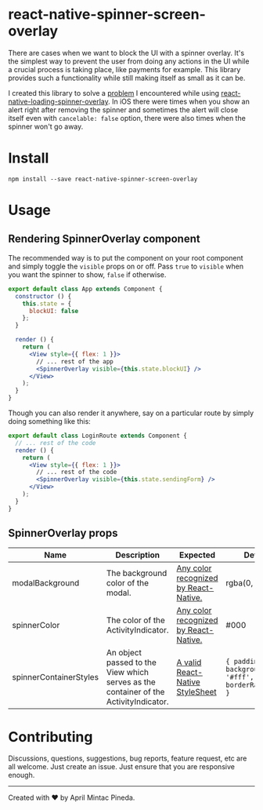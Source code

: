 # react-native-spinner-screen-overlay

There are cases when we want to block the UI with a spinner overlay. It's the simplest way to prevent the user from doing any actions in the UI while a crucial process is taking place, like payments for example. This library provides such a functionality while still making itself as small as it can be.

I created this library to solve a [problem](https://github.com/joinspontaneous/react-native-loading-spinner-overlay/issues/30) I encountered while using [react-native-loading-spinner-overlay](https://github.com/joinspontaneous/react-native-loading-spinner-overlay). In iOS there were times when you show an alert right after removing the spinner and sometimes the alert will close itself even with `cancelable: false` option, there were also times when the spinner won't go away.

# Install

`npm install --save react-native-spinner-screen-overlay`

# Usage

## Rendering SpinnerOverlay component

The recommended way is to put the component on your root component and simply toggle the `visible` props on or off. Pass `true` to `visible` when you want the spinner to show, `false` if otherwise.

```jsx
export default class App extends Component {
  constructor () {
    this.state = {
      blockUI: false
    };
  }

  render () {
    return (
      <View style={{ flex: 1 }}>
        // ... rest of the app
        <SpinnerOverlay visible={this.state.blockUI} />
      </View>
    );
  }
}
```

Though you can also render it anywhere, say on a particular route by simply doing something like this:

```jsx
export default class LoginRoute extends Component {
  // ... rest of the code
  render () {
    return (
      <View style={{ flex: 1 }}>
        // ... rest of the code
        <SpinnerOverlay visible={this.state.sendingForm} />
      </View>
    );
  }
}
```

## SpinnerOverlay props

|Name|Description|Expected|Default|
|---|---|---|---|
|modalBackground|The background color of the modal.|[Any color recognized by React-Native.](https://facebook.github.io/react-native/docs/colors)|rgba(0, 0, 0, 0.3)
|spinnerColor|The color of the ActivityIndicator.|[Any color recognized by React-Native.](https://facebook.github.io/react-native/docs/colors)|#000
|spinnerContainerStyles|An object passed to the View which serves as the container of the ActivityIndicator.|[A valid React-Native StyleSheet](https://facebook.github.io/react-native/docs/stylesheet)| `{ padding: 20, backgroundColor: '#fff', borderRadius: 20 }`

# Contributing

Discussions, questions, suggestions, bug reports, feature request, etc are all welcome. Just create an issue. Just ensure that you are responsive enough.

---

Created with :heart: by April Mintac Pineda.
